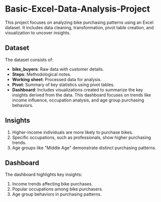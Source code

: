 # Basic-Excel-Data-Analysis-Project
This project focuses on analyzing bike purchasing patterns using an Excel dataset. It includes data cleaning, transformation, pivot table creation, and visualization to uncover insights.
## Dataset
The dataset consists of:
- **bike_buyers**: Raw data with customer details.
- **Steps**: Methodological notes.
- **Working sheet**: Processed data for analysis.
- **Pivot**: Summary of key statistics using pivot tables.
- **Dashboard**: Includes visualizations created to summarize the key insights derived from the data. This dashboard focuses on trends like income influence, occupation analysis, and age group purchasing behaviors.
## Insights
1. Higher-income individuals are more likely to purchase bikes.
2. Specific occupations, such as professionals, show higher purchasing trends.
3. Age groups like "Middle Age" demonstrate distinct purchasing patterns.
## Dashboard
The dashboard highlights key insights:
1. Income trends affecting bike purchases.
2. Popular occupations among bike purchasers.
3. Age group behaviors in purchasing patterns.

